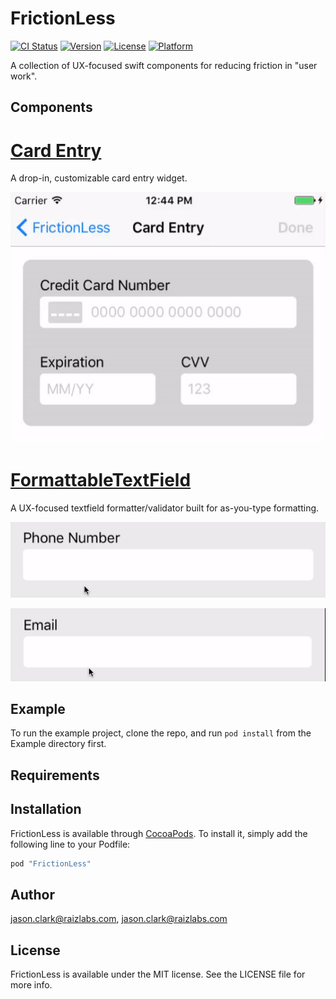 # FrictionLess
[![CI Status](http://img.shields.io/travis/jason.clark@raizlabs.com/FrictionLess.svg?style=flat)](https://travis-ci.org/jason.clark@raizlabs.com/FrictionLess)
[![Version](https://img.shields.io/cocoapods/v/FrictionLess.svg?style=flat)](http://cocoapods.org/pods/FrictionLess)
[![License](https://img.shields.io/cocoapods/l/FrictionLess.svg?style=flat)](http://cocoapods.org/pods/FrictionLess)
[![Platform](https://img.shields.io/cocoapods/p/FrictionLess.svg?style=flat)](http://cocoapods.org/pods/FrictionLess)

A collection of UX-focused swift components for reducing friction in "user work".
## Components
# [Card Entry](FrictionLess/CardEntry/)
A drop-in, customizable card entry widget.

![Card Entry Demo](Documentation/CardEntryDemo.gif)

# [FormattableTextField](FrictionLess/FormattableTextField/)
A UX-focused textfield formatter/validator built for as-you-type formatting. 

![PhoneFormatter Demo](Documentation/PhoneFormatter.gif)

![EmailFormatter Demo](Documentation/EmailFormatter.gif)

## Example

To run the example project, clone the repo, and run `pod install` from the Example directory first.

## Requirements

## Installation

FrictionLess is available through [CocoaPods](http://cocoapods.org). To install
it, simply add the following line to your Podfile:

```ruby
pod "FrictionLess"
```

## Author

jason.clark@raizlabs.com, jason.clark@raizlabs.com

## License

FrictionLess is available under the MIT license. See the LICENSE file for more info.
